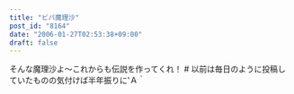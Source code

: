 ```yaml
---
title: "ビバ魔理沙"
post_id: "8164"
date: "2006-01-27T02:53:38+09:00"
draft: false
---
```



そんな魔理沙よ～これからも伝説を作ってくれ！ # 以前は毎日のように投稿していたものの気付けば半年振りに'Ａ｀
